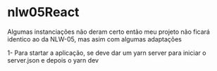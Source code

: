 # nlw05React

Algumas instanciações não deram certo então meu projeto não ficará identico ao da NLW-05, mas asim com algumas adaptações
   
   1- Para startar a aplicação, se deve dar um yarn server para iniciar o server.json e depois o yarn dev
